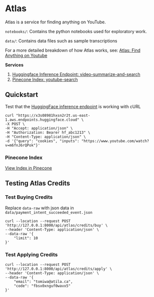 # Atlas

Atlas is a service for finding anything on YouTube.

`notebooks/`: Contains the python notebooks used for exploratory work.

`data/`: Contains data files such as sample transcriptions

For a more detailed breakdown of how Atlas works, see: [Atlas: Find Anything on Youtube](https://atila.ca/blog/tomiwa/atlas)


**Services**
1. [Huggingface Inference Endpoint: video-summarize-and-search](https://ui.endpoints.huggingface.co/tomiwa1a/endpoints/video-summarize-and-search)
2. [Pinecone Index: youtube-search](https://app.pinecone.io/organizations/-NJtg2syoPWRDg1eVwga/projects/ff3f45c0-03c1-4246-8de3-186799f6fbf8/indexes/youtube-search/browser)

## Quickstart

Test that the [HuggingFace inference endpoint](https://ui.endpoints.huggingface.co/tomiwa1a/endpoints/video-summarize-and-search) is working with cURL

```shell
curl "https://x3s08981hxsn2r2t.us-east-1.aws.endpoints.huggingface.cloud" \
-X POST \
-H "Accept: application/json" \
-H "Authorization: Bearer hf_abc1213" \
-H "Content-Type: application/json" \
-d '{"query": "cookies", "inputs": "https://www.youtube.com/watch?v=m6fnJ6rQPok"}'
```
### Pinecone Index

[View Index in Pinecone](https://app.pinecone.io/organizations/-NJtg2syoPWRDg1eVwga/projects/ff3f45c0-03c1-4246-8de3-186799f6fbf8/indexes/youtube-search/browser)

## Testing Atlas Credits
### Test Buying Credits
Replace `data-raw` with json data in `data/payment_intent_succeeded_event.json`
```shell
curl --location --request POST 'http://127.0.0.1:8000/api/atlas/credits/buy' \
--header 'Content-Type: application/json' \
--data-raw '{
    "limit": 10
}'
```

### Test Applying Credits

```shell
curl --location --request POST 'http://127.0.0.1:8000/api/atlas/credits/apply' \
--header 'Content-Type: application/json' \
--data-raw '{
    "email": "tomiwa@atila.ca",
    "code": "fbsx0xnguf0wavx5"
}'
```